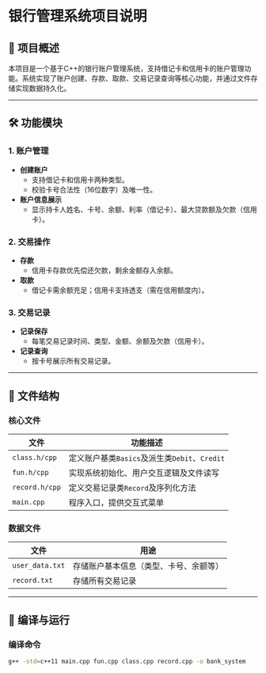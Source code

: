 # 银行管理系统项目说明

## 📌 项目概述
本项目是一个基于C++的银行账户管理系统，支持借记卡和信用卡的账户管理功能。系统实现了账户创建、存款、取款、交易记录查询等核心功能，并通过文件存储实现数据持久化。

---

## 🛠️ 功能模块

### 1. 账户管理
- **创建账户**  
  - 支持借记卡和信用卡两种类型。
  - 校验卡号合法性（16位数字）及唯一性。
- **账户信息展示**  
  - 显示持卡人姓名、卡号、余额、利率（借记卡）、最大贷款额及欠款（信用卡）。

### 2. 交易操作
- **存款**  
  - 信用卡存款优先偿还欠款，剩余金额存入余额。
- **取款**  
  - 借记卡需余额充足；信用卡支持透支（需在信用额度内）。

### 3. 交易记录
- **记录保存**  
  - 每笔交易记录时间、类型、金额、余额及欠款（信用卡）。
- **记录查询**  
  - 按卡号展示所有交易记录。

---

## 📂 文件结构

### 核心文件
| 文件             | 功能描述                                |
|------------------|---------------------------------------|
| `class.h/cpp`    | 定义账户基类`Basics`及派生类`Debit`、`Credit` |
| `fun.h/cpp`      | 实现系统初始化、用户交互逻辑及文件读写          |
| `record.h/cpp`   | 定义交易记录类`Record`及序列化方法           |
| `main.cpp`       | 程序入口，提供交互式菜单                     |

### 数据文件
| 文件             | 用途                              |
|------------------|---------------------------------|
| `user_data.txt`  | 存储账户基本信息（类型、卡号、余额等）       |
| `record.txt`     | 存储所有交易记录                     |

---

## 🔨 编译与运行

### 编译命令
```bash
g++ -std=c++11 main.cpp fun.cpp class.cpp record.cpp -o bank_system